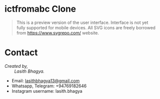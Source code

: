 # ictfromabc Clone
> This is a preview version of the user interface.
> Interface is not yet fully supported for mobile devices.
> All SVG icons are freely borrowed from https://www.svgrepo.com/ website.

# Contact
<i>Created by,<br> &emsp;&emsp; Lasith Bhagya.</i><br>
* Email: lasithbhagya13@gmail.com<br>
* Whatsapp, Telegram: +94769182646<br>
* Instagram username: lasith.bhagya
